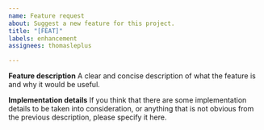```yaml
---
name: Feature request
about: Suggest a new feature for this project.
title: "[FEAT]"
labels: enhancement
assignees: thomasleplus

---
```


**Feature description**
A clear and concise description of what the feature is and why it would be useful.

**Implementation details**
If you think that there are some implementation details to be taken into consideration, or anything that is not obvious from the previous description, please specify it here.
